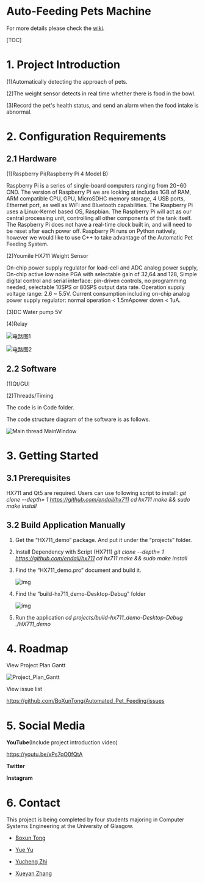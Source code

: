 # Auto-Feeding Pets Machine
For more details please check the [wiki](https://github.com/BoXunTong/Automated_Pet_Feeding/wiki).

[TOC]

# 1. Project Introduction

(1)Automatically detecting the approach of pets.

(2)The weight sensor detects in real time whether there is food in the bowl.

(3)Record the pet's health status, and send an alarm when the food intake is abnormal.



# 2. Configuration Requirements

## 2.1 Hardware
(1)Raspberry Pi(Raspberry Pi 4 Model B)

Raspberry Pi is a series of single-board computers ranging from $20-$60 CND. The version of Raspberry Pi we are looking at includes 1GB of RAM, ARM compatible CPU, GPU, MicroSDHC memory storage, 4 USB ports, Ethernet port, as well as WiFi and Bluetooth capabilities. The Raspberry Pi uses a Linux-Kernel based OS, Raspbian.
The Raspberry Pi will act as our central processing unit, controlling all other components of the tank itself. The Raspberry Pi does not have a real-time clock built in, and will need to be reset after each power off. Raspberry Pi runs on Python natively, however we would like to use C++ to take advantage of the Automatic Pet Feeding System.

(2)Youmile HX711 Weight Sensor

On-chip power supply regulator for load-cell and ADC analog power supply, On-chip active low noise PGA with selectable gain of 32,64 and 128, Simple digital control and serial interface: pin-driven controls, no programming needed, selectable 10SPS or 80SPS output data rate. Operation supply voltage range: 2.6 ~ 5.5V. Current consumption including on-chip analog power supply regulator: normal operation < 1.5mApower down < 1uA.

(3)DC Water pump  5V

(4)Relay

![电路图1](https://user-images.githubusercontent.com/99829195/164106135-2f8136bd-c377-4520-a72b-ac098054a747.jpg)

![电路图2](https://user-images.githubusercontent.com/99829195/164106155-6315b304-3217-4cd3-88f7-291663c1088a.jpg)

## 2.2 Software
(1)Qt/GUI

(2)Threads/Timing

The code is in Code folder.

The code structure diagram of the software is as follows.


![Main thread MainWindow](https://user-images.githubusercontent.com/98624810/182033148-d29f601d-14c4-484d-8a09-5fbab50d336c.jpg)





# 3. Getting Started

## 3.1 Prerequisites

HX711 and Qt5 are required. Users can use following script to install:
*git clone --depth= 1 https://github.com/endail/hx711*
*cd hx711*
*make && sudo make install*

## 3.2 Build Application Manually

1. Get the “HX711_demo” package. And put it under the “projects” folder.

2. Install Dependency with Script (HX711)
   *git clone --depth= 1 https://github.com/endail/hx711*
   *cd hx711*
   *make && sudo make install*

3. Find the “HX711_demo.pro” document and build it.

   ![img](https://lh5.googleusercontent.com/MzI1-beLc5qw_cS1BgAZZ0dVY1XFyghD_zjMkAlmKZObpokp1i4jbMwG46YEyNqzM6dDSmIUFHksKKo2GSfyzqZVl_TcbfUQtfWCwKm9cr77IcSB_Qjl_Gnx7JDavtG5A2NsKYAYvOX6tgfp)

4. Find the “build-hx711_demo-Desktop-Debug” folder

   ![img](https://lh5.googleusercontent.com/CFFp4tZ-XNDc-e1uePOnMQ9EOVCuvxT19eZtcL_TNdX5aRHztTgOl1bFad3SVOYaRnW-PANLCy3IcKqskE0jOyIOjcoAq9-M1a9Ns2jLqvFYOsjjps7oPtDliq8ukelk101GM4T_82WKc2xO)

5. Run the application
   *cd projects/build-hx711_demo-Desktop-Debug*
   *./HX711_demo*



# 4. Roadmap

View Project Plan Gantt

![Project_Plan_Gantt](C:\Users\Yue\Downloads\Automated_Pet_Feeding-main\Automated_Pet_Feeding-main\Project_Plan_Gantt.png)

View issue list

https://github.com/BoXunTong/Automated_Pet_Feeding/issues



# 5. Social Media

**YouTube**(Include project introduction video)

https://youtu.be/xPs7qO0fQtA

**Twitter**



**Instagram**





# 6. Contact

This project is being completed by four students majoring in Computer Systems Engineering at the University of Glasgow.

- [Boxun Tong](https://github.com/BoXunTong)

- [Yue Yu](https://github.com/Yue2022pro)

- [Yucheng Zhi](https://github.com/zyc2333333)

- [Xueyan Zhang](https://github.com/Vrachaos)
